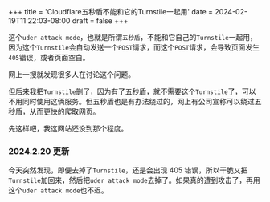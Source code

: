 +++
title = 'Cloudflare五秒盾不能和它的Turnstile一起用'
date = 2024-02-19T11:22:03-08:00
draft = false
+++

这个`uder attack mode`，也就是所谓`五秒盾`，不能和它自己的`Turnstile`一起用，因为这个`Turnstile`会自动发送一个`POST`请求，而这个`POST`请求，会导致页面发生`405`错误，或者页面空白。

网上一搜就发现很多人在讨论这个问题。

但后来我把`Turnstile`删了，因为有了五秒盾，就不需要这个`Turnstile`了，可以不用同时使用这俩服务。但五秒盾也是有办法绕过的，网上有公司宣称可以绕过五秒盾，从而更快的爬取网页。

先这样吧，我这网站还没到那个程度。

### 2024.2.20 更新

今天突然发现，即便去掉了`Turnstile`，还是会出现 405 错误，所以干脆又把`Turnstile`加回来，然后把`uder attack mode`去掉了。如果真的遭到攻击了，再用这个`uder attack mode`也不迟。
